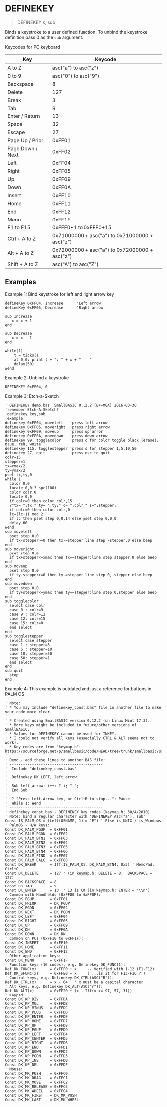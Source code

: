 # DEFINEKEY

> DEFINEKEY k, sub

Binds a keystroke to a user defined function. To unbind the keystroke definition pass 0 as the `sub` argument.

Keycodes for PC keyboard

| Key              | Keycode                                        |
|------------------|------------------------------------------------|
| A to Z           | asc("a") to asc("z")                           |
| 0 to 9           | asc("0") to asc("9")                           |
| Backspace        | 8                                              |
| Delete           | 127                                            |
| Break            | 3                                              |
| Tab              | 9                                              |
| Enter / Return   | 13                                             |
| Space            | 32                                             |
| Escape           | 27                                             |
| Page Up / Prior  | 0xFF01                                         |
| Page Down / Next | 0xFF02                                         |
| Left             | 0xFF04                                         |
| Right            | 0xFF05                                         |
| Up               | 0xFF09                                         |
| Down             | 0xFF0A                                         |
| Insert           | 0xFF10                                         |
| Home             | 0xFF11                                         |
| End              | 0xFF12                                         |
| Menu             | 0xFF1F                                         |
| F1 to F15        | 0xFFF0+1 to 0xFFF0+15                          |
| Ctrl + A to Z    | 0x71000000 + asc("a") to 0x71000000 + asc("z") |
| Alt + A to Z     | 0x72000000 + asc("a") to 0x72000000 + asc("z") |
| Shift + A to Z   | asc("A") to asc("Z")                           |


## Examples

Example 1: Bind keystroke for left and right arrow key

```smallbasic
defineKey 0xFF04, Increase      'Left arrow
defineKey 0xFF05, Decrease      'Right arrow

sub Increase
   x = x + 1
end

sub Decrease
   x = x - 1
end

while(1)
    t = ticks()
    at 0,0: print t + ": " + x + "    "
    delay(50)
wend
```


Example 2: Unbind a keystroke

```smallbasic
DEFINEKEY 0xFF04, 0
```

Example 3: Etch-a-Sketch

```smallbasic
' DEFINEKEY demo.bas  SmallBASIC 0.12.2 [B+=MGA] 2016-03-30
'remember Etch-A-Sketch?
'definekey key,sub
'example: 
definekey 0xFF04, moveleft   'press left arrow
definekey 0xFF05, moveright  'press right arrow
definekey 0xFF09, moveup     'press up arror
definekey 0xFF0A, movedown   'press down arrow
definekey 99, togglecolor    'press c for color toggle black (erase), blue, red, white
definekey 115, togglestepper 'press s for stepper 1,5,10,50
definekey 27, quit           'press esc to quit
colr=15
stepper=1
tx=xmax/2
ty=ymax/2
pset tx,ty,0
while 1
  color 0,0
  locate 0,0:? spc(100)
  color colr,0
  locate 0,0
  if colr=0 then color colr,15
  ?"tx= ";tx;" ty= ";ty;" c= ";colr;" s=";stepper;
  if colr=0 then color colr,0
  lc=(lc+1) mod 2
  if lc then pset step 0,0,14 else pset step 0,0,0
  delay 60
wend
sub moveleft
  pset step 0,0
  if tx-stepper>=0 then tx-=stepper:line step -stepper,0 else beep
end
sub moveright
  pset step 0,0
  if tx+stepper<=xmax then tx+=stepper:line step stepper,0 else beep
end
sub moveup
  pset step 0,0
  if ty-stepper>=0 then ty-=stepper:line step 0,-stepper else beep
end
sub movedown
  pset step 0,0
  if ty+stepper<=ymax then ty+=stepper:line step 0,stepper else beep
end
sub togglecolor
  select case colr
  case 0 : colr=9
  case 9 : colr=12
  case 12: colr=15
  case 15: colr=0
  end select
end
sub togglestepper
  select case stepper
  case 1 : stepper=5
  case 5 : stepper=10
  case 10: stepper=50
  case 50: stepper=1
  end select
end
sub quit
  stop
end
```

Example 4: This example is outdated and just a reference for buttons in PALM OS

```smallbasic
' Note:
' * You may Include "definekey_const.bas" file in another file to make your code more clear.
'
' * Created using SmallBASIC version 0.12.2 (on Linux Mint 17.3).
' * More keys might be included in future/other versions of SmallBASIC.
' * Values for DEFINEKEY cannot be used for INKEY.
' * I could not verify all keys (especially CTRL & ALT seems not to work).
' * Key codes are from "keymap.h": https://sourceforge.net/p/smallbasic/code/HEAD/tree/trunk/smallbasic/src/keymap.h
'
' Demo - add these lines to another BAS file:
' ------------------------------------------
'  Include "definekey_const.bas"
'
'  Definekey DK_LEFT, left_arrow
'
'  Sub left_arrow: i++: ? i; " ";
'  End Sub
'
'  ? "Press Left-Arrow key, or Ctrl+B to stop...": Pause
'  While 1: Wend
' ------------------------------------------
' definekey_const.bas - DEFINEKEY key codes (keymap.h; 30/4/2010)
' Note: bind a regular character with 'DEFINEKEY Asc("a"), sub'
Const IS_PALM_OS = (Left(OSNAME, 1) = "P") ' Else is_UNIX / is_Windows
' PalmOS - H/W keys:
Const DK_PALM_PGUP  = 0xFF01
Const DK_PALM_PGDN  = 0xFF02
Const DK_PALM_BTN1  = 0xFF03
Const DK_PALM_BTN2  = 0xFF04
Const DK_PALM_BTN3  = 0xFF05
Const DK_PALM_BTN4  = 0xFF06
Const DK_PALM_FIND  = 0xFF07
Const DK_PALM_CALC  = 0xFF08
Const DK_BREAK      = Iff(IS_PALM_OS, DK_PALM_BTN4, 0x3) ' MemoPad, Ctrl+C
Const DK_DELETE     = 127 ' (in keymap.h: DELETE = 8,  BACKSPACE = 127)
Const DK_BACKSPACE  = 8
Const DK_TAB        = 9
Const DK_ENTER      = 13  ' 13 is CR (in keymap.h: ENTER = '\\n')
' Common with Handhelds (0xFF00 to 0xFF0F):
Const DK_PGUP       = 0xFF01
Const DK_PRIOR      = DK_PGUP
Const DK_PGDN       = 0xFF02
Const DK_NEXT       = DK_PGDN
Const DK_LEFT       = 0xFF04
Const DK_RIGHT      = 0xFF05
Const DK_UP         = 0xFF09
Const DK_DN         = 0xFF0A
Const DK_DOWN       = DK_DN
' Common on PCs (0xFF10 to 0xFF1F):
Const DK_INSERT     = 0xFF10
Const DK_HOME       = 0xFF11
Const DK_END        = 0xFF12
' Other application keys:
Const DK_MENU       = 0xFF1F
' Function keys (16 codes), e.g. Definekey DK_FUNC(1):
Def DK_FUNC(x)      = 0xFFF0 + x   ' -- Verified with 1-12 (F1-F12)
Def DK_SFUNC(x)     = 0xFFE0 + x   ' ( ...is it for F13-F16 ? )
' Control keys, e.g. Definekey DK_CTRL(ASC("R")):
Def DK_CTRL(x)      = x - 64   ' x must be a capital character
' Alt keys, e.g. Definekey DK_ALT(ASC("r")):
Def DK_ALT(x)       = 0xFF20 + (x - Iff(x >= 97, 57, 31))
' Keypad:
Const DK_KP_DIV     = 0xFFDA
Const DK_KP_MUL     = 0xFFDB
Const DK_KP_MINUS   = 0xFFDC
Const DK_KP_PLUS    = 0xFFDD
Const DK_KP_ENTER   = 0xFFDE
Const DK_KP_HOME    = 0xFFD7
Const DK_KP_UP      = 0xFFD8
Const DK_KP_PGUP    = 0xFFD9
Const DK_KP_LEFT    = 0xFFD4
Const DK_KP_CENTER  = 0xFFD5
Const DK_KP_RIGHT   = 0xFFD6
Const DK_KP_END     = 0xFFD1
Const DK_KP_DOWN    = 0xFFD2
Const DK_KP_PGDN    = 0xFFD3
Const DK_KP_INS     = 0xFFD0
Const DK_KP_DEL     = 0xFFDF
' Mouse:
Const DK_MK_PUSH    = 0xFFC0
Const DK_MK_DRAG    = 0xFFC1
Const DK_MK_MOVE    = 0xFFC2
Const DK_MK_RELEASE = 0xFFC3
Const DK_MK_WHEEL   = 0xFFC4
Const DK_MK_FIRST   = DK_MK_PUSH
Const DK_MK_LAST    = DK_MK_WHEEL
```
